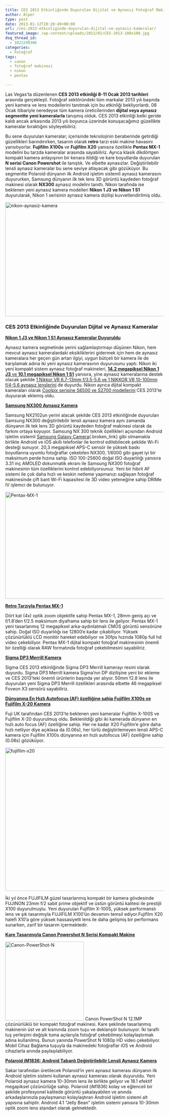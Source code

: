 ```yaml
---
title: CES 2013 Etkinliğinde Duyurulan Dijital ve Aynasız Fotoğraf Makineleri
author: Alper
type: post
date: 2013-01-12T20:20:49+00:00
url: /ces-2013-etkinliginde-duyurulan-dijital-ve-aynasiz-kameralar/
featured_image: /wp-content/uploads/2013/01/CES-2013-100x100.jpg
dsq_thread_id:
  - 1022299306
categories:
  - Fotoğraf
tags:
  - canon
  - fotoğraf makinesi
  - nikon
  - pentax

---
```

Las Vegas&#8217;ta düzenlenen **CES 2013 etkinliği 8-11 Ocak 2013 tarihleri** arasında gerçekleşti. Fotoğraf sektöründeki tüm markalar 2013 yılı başında yeni kamera ve lens modellerini tanıtmak için bu etkinliği bekliyorlardı. 08 Ocak itibariyle neredeyse tüm kamera üreticilerinden **dijital veya aynasız segmentte yeni kameralarla** tanışmış olduk. CES 2013 etkinliği belki geride kaldı ancak arkasında 2013 yılı boyunca üzerinde konuşacağımız güzellikte kameralar bıraktığını söyleyebiliriz.

Bu sene duyurulan kameralar; içerisinde teknolojinin beraberinde getirdiği güzellikleri barındırırken, tasarım olarak **retro** tarzı eski makine havasını yansıtıyorlar. **Fujifilm X100s** ve **Fujifilm X20** yanısıra özellikle **Pentax MX-1** modelini bu tarzda kameralar arasında sayabiliriz. Ayrıca klasik dikdörtgen kompakt kamera anlayışının bir kenara itildiği ve kare boyutlarda duyurulan **N serisi Canon Powershot** ile tanıştık. Ve elbette aynasızlar. Değiştirilebilir lensli aynasız kameralar bu sene seviye atlayacak gibi gözüküyor. Bu segmentte Polaroid dünyanın ilk Android işletim sistemli aynasız kamerasını duyururken, Samsung dünyanın ilk tek lens 3D görüntü kaydeden fotoğraf makinesi olarak **NX300** aynasız modelini tanıttı. Nikon tarafında ise beklenen yeni aynasız kamera modelleri **Nikon 1 J3 ve Nikon 1 S1** duyurularak, Nikon 1 serisinin aynasız kamera dizilişi kuvvetlendirilmiş oldu.

<img class="aligncenter size-full wp-image-10475" alt="nikon-aynasiz-kamera" src="https://www.murekkep.org/wp-content/uploads/2013/01/nikon-aynasiz-kamera.jpg" width="600" height="362" srcset="https://www.murekkep.org/wp-content/uploads/2013/01/nikon-aynasiz-kamera.jpg 600w, https://www.murekkep.org/wp-content/uploads/2013/01/nikon-aynasiz-kamera-400x241.jpg 400w, https://www.murekkep.org/wp-content/uploads/2013/01/nikon-aynasiz-kamera-50x30.jpg 50w, https://www.murekkep.org/wp-content/uploads/2013/01/nikon-aynasiz-kamera-125x75.jpg 125w, https://www.murekkep.org/wp-content/uploads/2013/01/nikon-aynasiz-kamera-300x181.jpg 300w, https://www.murekkep.org/wp-content/uploads/2013/01/nikon-aynasiz-kamera-505x305.jpg 505w" sizes="(max-width: 600px) 100vw, 600px" /> 

### CES 2013 Etkinliğinde Duyurulan Dijital ve Aynasız Kameralar

**<a href="https://www.turknikon.com/nikon-1-j3-ve-nikon-1-s1-aynasiz-kameralar-duyuruldu-ces-2013-17115" target="_blank" class="broken_link">Nikon 1 J3 ve Nikon 1 S1 Aynasız Kameralar Duyuruldu</a>**

Aynasız kamera segmetinde yerini sağlamlaştırmayı düşünen Nikon, hem mevcut aynasız kameralardaki eksikliklerini gidermek için hem de aynasız kameralara her geçen gün artan ilgiyi, uygun bütçeli bir kamera ile de karşılamak adına iki yeni aynasız kamerasının duyurusunu yaptı. Nikon iki yeni kompakt sistem aynasız fotoğraf makineleri, <a title="nikon 1 j3 ve nikon 1 s1 özellikleri" href="https://www.turknikon.com/nikon-1-j3-ve-nikon-1-s1-aynasiz-kamera-ozelliklerine-hizli-bakis-17177" target="_blank" class="broken_link"><strong>14.2 megapiksel Nikon 1 J3</strong> ve <strong>10.1 megapiksel Nikon 1 S1</strong></a> yanısıra, yine aynasız kameralarına destek olacak şekilde <a href="https://www.turknikon.com/1-nikkor-vr-6-7-13mm-f3-5-5-6-ve-1-nikkor-vr-10-100mm-f4-5-6-ces-2013-etkinliginde-duyuruldu-17134" target="_blank" class="broken_link">1 Nikkor VR 6.7-13mm f/3.5-5.6 ve 1 NIKKOR VR 10-100mm f/4-5.6 aynasız lenslerini</a> de duyurdu. Nikon ayrıca dijital kompakt kameraları olarak <a href="https://www.turknikon.com/nikon-dijital-kompakt-kameralar-coolpix-s6500-ve-coolpix-s2700u-duyurdu-ces-2013-17126" target="_blank" class="broken_link">Coolpix serisine S6500 ve S2700 modellerini</a> CES 2013&#8217;te duyurarak eklemiş oldu.

**<a title="samsung nx300 aynasız kamera" href="https://www.murekkep.org/samsung-tek-lens-ile-3d-goruntu-kaydedebilen-nx300-modelini-duyurdu-10390" target="_blank" class="broken_link">Samsung NX300 Aynasız Kamera</a>**

Samsung NX2102un yerini alacak şekilde CES 2013 etkinliğinde duyurulan Samsung NX300 değiştirilebilir lensli aynasız kamera aynı zamanda dünyanın ilk tek lens 3D görüntü kaydeden fotoğraf makinesi olarak da farkını ortaya koyuyor. Samsung NX 300 teknik özellikleri açısından Android işletim sistemli [Samsung Galaxy Camera][1]{.broken_link} gibi olmamakla birlikte Android ve iOS akıllı telefonlar ile kontrol edilebilecek şekilde Wi-Fi desteği sunuyor. 20,3 megapiksel APS-C sensör ile yüksek baskı boyutlarına uyumlu fotoğraflar çekebilen NX300, 1/6000 gibi gayet iyi bir maksimum perde hızına sahip. ISO 100-25600 doğal ISO duyarlılığı yanısıra 3.31 inç AMOLED dokunmatik ekranı ile Samsung NX300 fotoğraf makinesinin tüm özelliklerini kontrol edebiliyorsunuz. Yeni bir hibrit AF sistemi ile çok daha hızlı ve keskin netleme yapmanızı sağlayan fotoğraf makinesinde çift bant Wi-Fi kapasitesi ile 3D video yeteneğine sahip DRIMe IV işlemci de bulunuyor.

<img class="aligncenter size-full wp-image-10546" alt="Pentax-MX-1" src="https://www.murekkep.org/wp-content/uploads/2013/01/Pentax-MX-1.jpg" width="600" height="339" srcset="https://www.murekkep.org/wp-content/uploads/2013/01/Pentax-MX-1.jpg 600w, https://www.murekkep.org/wp-content/uploads/2013/01/Pentax-MX-1-400x226.jpg 400w, https://www.murekkep.org/wp-content/uploads/2013/01/Pentax-MX-1-50x28.jpg 50w, https://www.murekkep.org/wp-content/uploads/2013/01/Pentax-MX-1-125x70.jpg 125w, https://www.murekkep.org/wp-content/uploads/2013/01/Pentax-MX-1-300x169.jpg 300w, https://www.murekkep.org/wp-content/uploads/2013/01/Pentax-MX-1-539x305.jpg 539w" sizes="(max-width: 600px) 100vw, 600px" /> 

**<a title="pentax mx-1" href="https://www.murekkep.org/retro-tarziyla-pentax-mx-1-dijital-kompakt-kamera-duyuruldu-ces-2013-10533" target="_blank" class="broken_link">Retro Tarzıyla Pentax MX-1</a>**

Dört kat (4x) optik zoom objektife sahip Pentax MX-1, 28mm geniş açı ve f/1.8&#8217;den f/2.5 maksimum diyaframa sahip bir lens ile geliyor. Pentax MX-1 yeni tasarlanmış 12 megapiksel arka-aydınlatmalı CMOS görüntü sensörüne sahip. Doğal ISO duyarlılığı ise 12800‘e kadar çıkabiliyor. Yüksek çözünürlüklü LCD monitör hareket edebiliyor ve 30fps hızında 1080p full hd video çekebiliyor. Pentax MX-1 dijital kompakt fotoğraf makinesinin önemli bir özelliği olarak RAW formatında fotoğraf çekebilmesini sayabiliriz.

**<a title="sigma dp3 kamera" href="https://www.murekkep.org/sigma-dp3-merrill-kamera-resmi-olarak-duyuruldu-ces-2013-10576" target="_blank" class="broken_link">Sigma DP3 Merrill Kamera</a>**

Sigma CES 2013 etkinliğinde Sigma DP3 Merrill kamerayı resmi olarak duyurdu. Sigma DP3 Merrill kamera Sigma’nın DP dizilişine yeni bir ekleme ve CES 2013&#8217;teki önemli ürünlerin başında yer alıyor. 50mm f2.8 lens ile duyurulan yeni Sigma DP3 Merrill özellikleri arasında elbette 46 megapiksel Foveon X3 sensörü sayabiliriz.

**<a title="fujifilm x100s ve fujifilm x20 kameralar" href="https://www.murekkep.org/fujifilm-x-100s-ve-fujifilm-x-20-kameralar-duyuruldu-ces-2013-10518" target="_blank" class="broken_link">Dünyanına En Hızlı Autofocus (AF) özelliğine sahip Fujifilm X100s ve Fujifilm X-20 Kamera</a>**

Fuji UK tarafından CES 2013&#8217;te beklenen yeni kameralar Fujifilm X-100S ve Fujifilm X-20 duyurulmuş oldu. Beklenildiği gibi iki kamerada dünyanın en hızlı auto focus (AF) özelliğine sahip. Her ne kadar X20 Fujifilm’e göre daha hızlı netliyor diye açıklasa da (0.06s), her türlü değiştirilemeyen lensli APS-C kamera için Fujifilm X100s dünyanına en hızlı autofocus (AF) özelliğine sahip (0.08s) gözüküyor.

<img class="aligncenter size-full wp-image-10520" alt="fujifilm-x20" src="https://www.murekkep.org/wp-content/uploads/2013/01/fujifilm-x20.jpg" width="600" height="455" srcset="https://www.murekkep.org/wp-content/uploads/2013/01/fujifilm-x20.jpg 600w, https://www.murekkep.org/wp-content/uploads/2013/01/fujifilm-x20-400x303.jpg 400w, https://www.murekkep.org/wp-content/uploads/2013/01/fujifilm-x20-50x37.jpg 50w, https://www.murekkep.org/wp-content/uploads/2013/01/fujifilm-x20-125x94.jpg 125w, https://www.murekkep.org/wp-content/uploads/2013/01/fujifilm-x20-263x200.jpg 263w, https://www.murekkep.org/wp-content/uploads/2013/01/fujifilm-x20-402x305.jpg 402w" sizes="(max-width: 600px) 100vw, 600px" /> 

İki yıl önce FUJIFILM güzel tasarlanmış kompakt bir kamera gövdesinde FUJINON 23mm f/2 sabit prime objektif ve üstün görüntü kalitesi ile prestijli X100 duyurulmuştu. Yeni duyurulan Fujifilm X-100S, yüksek performanslı lens ve şık tasarımıyla FUJIFILM X100&#8217;ün devamını temsil ediyor.Fujifilm X20 halefi X10&#8217;a göre yüksek hassasiyetli lens ile daha gelişmiş bir performans sunarken, zarif bir tasarım içermektedir.

**<a title="canon powershot n" href="https://www.murekkep.org/canon-powershot-n-serisi-kompakt-makine-tasarimi-hosunuza-gidebilir-10524" target="_blank" class="broken_link">Kare Tasarımıyla Canon Powershot N Serisi Kompakt Makine</a>**

<img class="alignright size-medium wp-image-10525" alt="Canon-PowerShot-N" src="https://www.murekkep.org/wp-content/uploads/2013/01/Canon-PowerShot-N-250x250.jpeg" width="250" height="250" srcset="https://www.murekkep.org/wp-content/uploads/2013/01/Canon-PowerShot-N-250x250.jpeg 250w, https://www.murekkep.org/wp-content/uploads/2013/01/Canon-PowerShot-N-150x150.jpeg 150w, https://www.murekkep.org/wp-content/uploads/2013/01/Canon-PowerShot-N-100x100.jpeg 100w" sizes="(max-width: 250px) 100vw, 250px" /> Canon PowerShot N 12.1MP çözünürlüklü bir kompakt fotoğraf makinesi. Kare şeklinde tasarlanmış makinenin üst ve alt kısmında zoom tuşu ve deklanşör bulunuyor. İki taraflı tuş yerleşimi değişik tuma açılarıyla fotoğraf çekebilmeyi kolaylaştırmak adına kullanılmış. Bunun yanında PowerShot N 1080p HD video çekebiliyor. Mobil Cihaz Bağlama tuşuyla da makinedeki fotoğraflar iOS ve Android cihazlarla anında paylaşılabiliyor.

**<a title="polaroid android aynasız kamera" href="https://www.murekkep.org/polaroid-im1836-android-tabanli-degistirilebilir-lensli-aynasiz-kamera-duyuruldu-ces-2013-10581" target="_blank" class="broken_link">Polaroid iM1836: Android Tabanlı Değiştirilebilir Lensli Aynasız Kamera</a>**

Sakar tarafından üretilecek Polaroid’in yeni aynasız kamerası dünyanın ilk Android işletim sistemi kullanan aynasız kamerası olarak duyuruldu. Yeni Polaroid aynasız kamera 10-30mm lens ile birlikte geliyor ve 18.1 efektif megapiksel çözünürlüğe sahip. Polaroid (iM1836) kolay ve eğlenceli bir şekilde profesyonel kalitede görüntü yakalayabilen ve anında arkadaşlarınızla paylaşmanızı kolaylaştıran Android işletim sistemi alt yapısına sahiptir. Android 4.1 “Jelly Bean” işletim sistemi yanısıra 10-30mm optik zoom lens standart olarak gelmektedir.

 [1]: https://www.murekkep.org/samsung-galaxy-camera-ozellikleri-10067 "samsung galaxy camera"